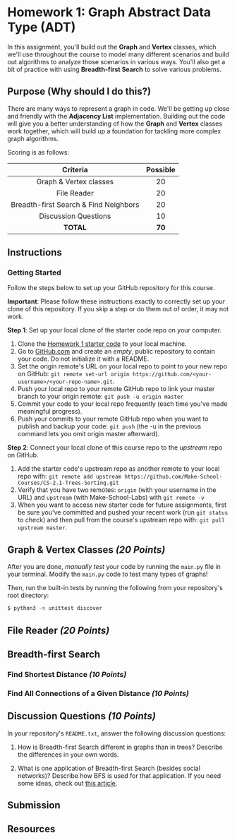 # Homework 1: Graph Abstract Data Type (ADT)

In this assignment, you'll build out the **Graph** and **Vertex** classes, which we'll use throughout the course to model many different scenarios and build out algorithms to analyze those scenarios in various ways. You'll also get a bit of practice with using **Breadth-first Search** to solve various problems.

## Purpose (Why should I do this?)

There are many ways to represent a graph in code. We'll be getting up close and friendly with the **Adjacency List** implementation. Building out the code will give you a better understanding of how the **Graph** and **Vertex** classes work together, which will build up a foundation for tackling more complex graph algorithms.

Scoring is as follows:

| Criteria | Possible |
| :------: | :------: |
| Graph & Vertex classes | 20 |
| File Reader | 20 |
| Breadth-first Search & Find Neighbors | 20 |
| Discussion Questions | 10 |
| **TOTAL** | **70** |

## Instructions

### Getting Started

Follow the steps below to set up your GitHub repository for this course. 

**Important**: Please follow these instructions exactly to correctly set up your clone of this repository. If you skip a step or do them out of order, it may not work.

**Step 1**: Set up your local clone of the starter code repo on your computer.

1. Clone the [Homework 1 starter code]() to your local machine.
1. Go to [GitHub.com](https://github.com) and create an _empty_, public repository to contain your code. Do not initialize it with a README.
1. Set the origin remote's URL on your local repo to point to your new repo on GitHub: `git remote set-url origin https://github.com/<your-username>/<your-repo-name>.git`.
1. Push your local repo to your remote GitHub repo to link your master branch to your origin remote: `git push -u origin master`
1. Commit your code to your local repo frequently (each time you've made meaningful progress).
1. Push your commits to your remote GitHub repo when you want to publish and backup your code: `git push` (the -u in the previous command lets you omit origin master afterward).

**Step 2**: Connect your local clone of this course repo to the _upstream_ repo on GitHub.

1. Add the starter code's upstream repo as another remote to your local repo with: `git remote add upstream https://github.com/Make-School-Courses/CS-2.1-Trees-Sorting.git`
1. Verify that you have two remotes: `origin` (with your username in the URL) and `upstream` (with Make-School-Labs) with `git remote -v`
1. When you want to access new starter code for future assignments, first be sure you've committed and pushed your recent work (run `git status` to check) and then pull from the course's upstream repo with: `git pull upstream master`.

## Graph & Vertex Classes _(20 Points)_



After you are done, _manually test_ your code by running the `main.py` file in your terminal. Modify the `main.py` code to test many types of graphs!

Then, run the built-in tests by running the following from your repository's root directory:

```bash
$ python3 -m unittest discover
```

## File Reader _(20 Points)_



## Breadth-first Search

### Find Shortest Distance _(10 Points)_



### Find All Connections of a Given Distance _(10 Points)_



## Discussion Questions _(10 Points)_

In your repository's `README.txt`, answer the following discussion questions:

1. How is Breadth-first Search different in graphs than in trees? Describe the differences in your own words.

2. What is one application of Breadth-first Search (besides social networks)? Describe how BFS is used for that application. If you need some ideas, check out [this article](https://www.geeksforgeeks.org/applications-of-breadth-first-traversal/?ref=rp).

## Submission



## Resources

